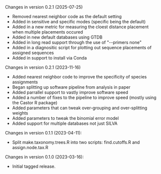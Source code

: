 Changes in version 0.2.1 (2025-07-25)
+ Removed nearest neighbor code as the default setting
+ Added in sensitive and specific modes (specific being the default)
+ Added in a new metric for measuring the cloest distance placement when multiple placements occured
+ Added in new default databases using GTDB
+ Added in long read support through the use of "--primers none"
+ Added in a diagnositic script for plotting out sequence placements of assigned sequences
+ Added in support to install via Conda



Changes in version 0.2.1 (2023-11-16)
+ Added nearest neighbor code to improve the specificity of species assignments
+ Began splitting up software pipeline from analysis in paper 
+ Added parrallel support to vastly improve software speed
+ Added a number of fixes to the pipeline to improve speed (mostly using the Castor R package)
+ Added parameters that can tweak over-grouping and over-splitting weights
+ Added parameters to tweak the binomial error model
+ Added support for multiple databases not just SILVA

Changes in version 0.1.1 (2023-04-11):
+ Split make.taxonomy.trees.R into two scripts: find.cutoffs.R and assign.node.tax.R

Changes in version 0.1.0 (2023-03-16):
+ Initial tagged release.
